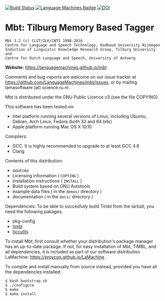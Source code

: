 [![Build Status](https://travis-ci.org/LanguageMachines/mbt.svg?branch=master)](https://travis-ci.org/LanguageMachines/mbt) [![Language Machines Badge](http://applejack.science.ru.nl/lamabadge.php/mbt)](http://applejack.science.ru.nl/languagemachines/) [![DOI](https://zenodo.org/badge/20526403.svg)](https://zenodo.org/badge/latestdoi/20526403)

Mbt: Tilburg Memory Based Tagger
===================================

    Mbt 3.2 (c) CLST/ILK/CNTS 1998-2016
    Centre for Language and Speech Technology, Radboud University Nijmegen
    Induction of Linguistic Knowledge Research Group, Tilburg University and
    Centre for Dutch Language and Speech, University of Antwerp

**Website:** https://languagemachines.github.io/mbt

Comments and bug-reports are welcome on our issue tracker at
https://github.com/LanguageMachines/mbt/issues, or by mailing
lamasoftware (at) science.ru.nl .

Mbt is distributed under the GNU Public Licence v3 (see the file COPYING)

This software has been tested on:
- Intel platform running several versions of Linux, including Ubuntu, Debian,
  Arch Linux, Fedora (both 32 and 64 bits)
- Apple platform running Mac OS X 10.10

Compilers:
- GCC. It is highly recommended to upgrade to at least GCC 4.8
- Clang

Contents of this distribution:
- sources
- Licensing information ( ``COPYING`` )
- Installation instructions ( ``INSTALL`` )
- Build system based on GNU Autotools
- example data files ( in the ``demos/`` directory )
- documentation ( in the ``docs/`` directory )

Dependencies:
To be able to succesfully build Timbl from the tarball, you need the
following pakages:
- pkg-config
- [timbl](https://github.com/LanguageMachines/timbl)
- [ticcutils](https://github.com/LanguageMachines/ticcutils)


To install Mbt, first consult whether your distribution's package manager has an up-to-date package.
If not, for easy installation of Mbt, TiMBL, and all dependencies, it is included as part of our software
distribution LaMachine: https://proycon.github.io/LaMachine .

To compile and install manually from source instead, provided you have all the dependencies installed:

    $ bash bootstrap.sh
    $ ./configure
    $ make
    $ make install
